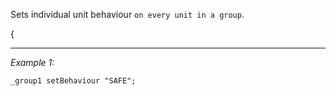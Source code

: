 Sets individual unit behaviour `on every unit in a group`.

<spoiler text="Comparison of Behaviour commands">
{


---
*Example 1:*
```sqf
_group1 setBehaviour "SAFE";
```